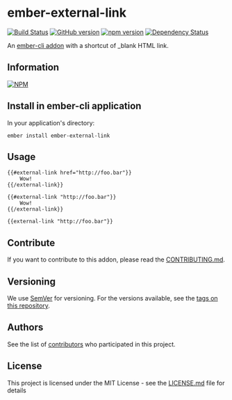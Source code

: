 # ember-external-link 

[![Build Status](https://travis-ci.org/BBVAEngineering/ember-external-link.svg?branch=master)](https://travis-ci.org/BBVAEngineering/ember-external-link)
[![GitHub version](https://badge.fury.io/gh/BBVAEngineering%2Fember-external-link.svg)](https://badge.fury.io/gh/BBVAEngineering%2Fember-external-link)
[![npm version](https://badge.fury.io/js/ember-external-link.svg)](https://badge.fury.io/js/ember-external-link)
[![Dependency Status](https://david-dm.org/BBVAEngineering/ember-external-link.svg)](https://david-dm.org/BBVAEngineering/ember-external-link)

An [ember-cli addon](http://www.ember-cli.com/) with a shortcut of _blank HTML link.

## Information

[![NPM](https://nodei.co/npm/ember-external-link.png?downloads=true&downloadRank=true)](https://nodei.co/npm/ember-external-link/)

## Install in ember-cli application

In your application's directory:

    ember install ember-external-link

## Usage

    {{#external-link href="http://foo.bar"}}
        Wow!
    {{/external-link}}

    {{#external-link "http://foo.bar"}}
        Wow!
    {{/external-link}}

    {{external-link "http://foo.bar"}}

## Contribute

If you want to contribute to this addon, please read the [CONTRIBUTING.md](CONTRIBUTING.md).

## Versioning

We use [SemVer](http://semver.org/) for versioning. For the versions available, see the [tags on this repository](https://github.com/BBVAEngineering/ember-external-link/tags).

## Authors

See the list of [contributors](https://github.com/BBVAEngineering/ember-external-link/graphs/contributors) who participated in this project.

## License

This project is licensed under the MIT License - see the [LICENSE.md](LICENSE.md) file for details
